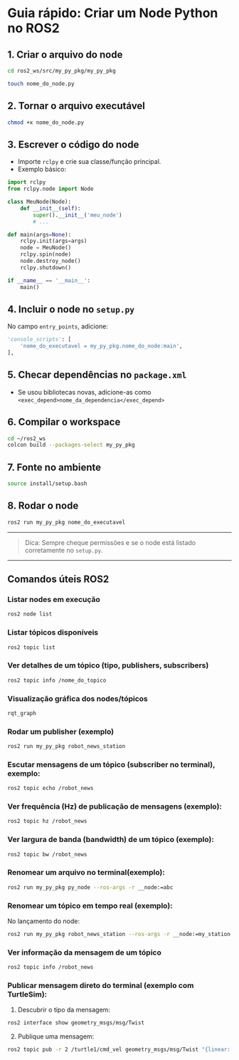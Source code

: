 # Guia rápido: Criar um Node Python no ROS2

## 1. Criar o arquivo do node
```bash
cd ros2_ws/src/my_py_pkg/my_py_pkg
```

```bash
touch nome_do_node.py
```

## 2. Tornar o arquivo executável
```bash
chmod +x nome_do_node.py
```

## 3. Escrever o código do node
- Importe `rclpy` e crie sua classe/função principal.
- Exemplo básico:
```python
import rclpy
from rclpy.node import Node

class MeuNode(Node):
    def __init__(self):
        super().__init__('meu_node')
        # ...

def main(args=None):
    rclpy.init(args=args)
    node = MeuNode()
    rclpy.spin(node)
    node.destroy_node()
    rclpy.shutdown()

if __name__ == '__main__':
    main()
```

## 4. Incluir o node no `setup.py`
No campo `entry_points`, adicione:
```python
'console_scripts': [
    'nome_do_executavel = my_py_pkg.nome_do_node:main',
],
```

## 5. Checar dependências no `package.xml`
- Se usou bibliotecas novas, adicione-as como `<exec_depend>nome_da_dependencia</exec_depend>`

## 6. Compilar o workspace
```bash
cd ~/ros2_ws
colcon build --packages-select my_py_pkg
```

## 7. Fonte no ambiente
```bash
source install/setup.bash
```

## 8. Rodar o node
```bash
ros2 run my_py_pkg nome_do_executavel
```

---

> Dica: Sempre cheque permissões e se o node está listado corretamente no `setup.py`.


---

## Comandos úteis ROS2

### Listar nodes em execução
```bash
ros2 node list
```

### Listar tópicos disponíveis
```bash
ros2 topic list
```

### Ver detalhes de um tópico (tipo, publishers, subscribers)
```bash
ros2 topic info /nome_do_topico
```

### Visualização gráfica dos nodes/tópicos
```bash
rqt_graph
```

### Rodar um publisher (exemplo)
```bash
ros2 run my_py_pkg robot_news_station
```

### Escutar mensagens de um tópico (subscriber no terminal), exemplo:
```bash
ros2 topic echo /robot_news
```

### Ver frequência (Hz) de publicação de mensagens (exemplo):
```bash
ros2 topic hz /robot_news
```

### Ver largura de banda (bandwidth) de um tópico (exemplo):
```bash
ros2 topic bw /robot_news
```

### Renomear um arquivo no terminal(exemplo):
```bash
ros2 run my_py_pkg py_node --ros-args -r __node:=abc
```

### Renomear um tópico em tempo real (exemplo):
No lançamento do node:
```bash
ros2 run my_py_pkg robot_news_station --ros-args -r __node:=my_station -r robot_news:=abc
```

### Ver informação da mensagem de um tópico
```bash
ros2 topic info /robot_news
```

### Publicar mensagem direto do terminal (exemplo com TurtleSim):
1. Descubrir o tipo da mensagem:
```bash
ros2 interface show geometry_msgs/msg/Twist
```
2. Publique uma mensagem:
```bash
ros2 topic pub -r 2 /turtle1/cmd_vel geometry_msgs/msg/Twist "{linear: {x: 1.0}, angular: {z: 1.0}}"
```
